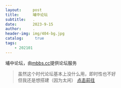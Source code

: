 ```yaml
---
layout:     post
title:      埔中论坛
subtitle:   .
date:       2023-9-15
author:     .
header-img: img/404-bg.jpg
catalog: 	 true
tags:
    - 202101
---
```

埔中论坛，由[mbbs.cc](http://mbbs.cc)提供论坛服务
>虽然这个时代论坛基本上没什么用，即时性也不好  
>但我还是想搭建（因为太闲）
>[点击前往](http://dbzx.free.mbbs.cc)
